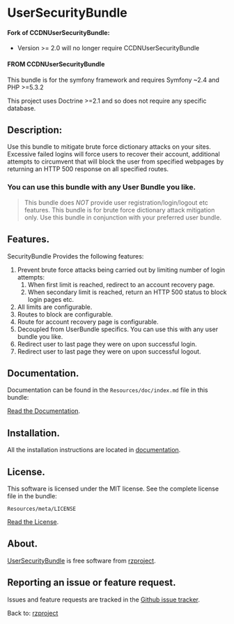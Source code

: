 UserSecurityBundle
==================

#### Fork of CCDNUserSecurityBundle:

* Version >= 2.0 will no longer require CCDNUserSecurityBundle
 
#### FROM CCDNUserSecurityBundle

This bundle is for the symfony framework and requires Symfony ~2.4 and PHP >=5.3.2

This project uses Doctrine >=2.1 and so does not require any specific database. 

## Description:

Use this bundle to mitigate brute force dictionary attacks on your sites. Excessive failed logins will force users to recover their account, additional attempts
to circumvent that will block the user from specified webpages by returning an HTTP 500 response on all specified routes.

### You can use this bundle with any User Bundle you like.

> This bundle does *NOT*  provide user registration/login/logout etc features. This bundle is for brute force dictionary attack mitigation only. Use this bundle in conjunction with your preferred user bundle.

## Features.

SecurityBundle Provides the following features:

1. Prevent brute force attacks being carried out by limiting number of login attempts:
	1. When first limit is reached, redirect to an account recovery page.
	2. When secondary limit is reached, return an HTTP 500 status to block login pages etc.
3. All limits are configurable.
4. Routes to block are configurable.
5. Route for account recovery page is configurable.
6. Decoupled from UserBundle specifics. You can use this with any user bundle you like.
6. Redirect user to last page they were on upon successful login.
7. Redirect user to last page they were on upon successful logout.

## Documentation.

Documentation can be found in the `Resources/doc/index.md` file in this bundle:

[Read the Documentation](http://github.com/rzproject/UserSecurityBundle/blob/master/Resources/doc/index.md).

## Installation.

All the installation instructions are located in [documentation](http://github.com/rzproject/UserSecurityBundle/blob/master/Resources/doc/install.md).

## License.

This software is licensed under the MIT license. See the complete license file in the bundle:

	Resources/meta/LICENSE

[Read the License](http://github.com/rzproject/UserSecurityBundle/blob/master/Resources/meta/LICENSE).

## About.

[UserSecurityBundle](http://github.com/rzproject/UserSecurityBundle) is free software from [rzproject](http://rzproject.github.io). 

## Reporting an issue or feature request.

Issues and feature requests are tracked in the [Github issue tracker](http://github.com/rzproject/UserSecurityBundle/issues).

Back to: [rzproject](http://rzproject.github.io)